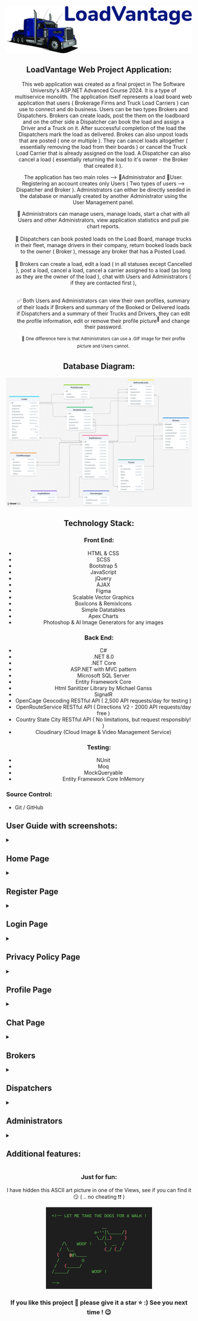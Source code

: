 <div style="text-align: center;">

 <p align="center">
   <img src="./documentation_images/loadVantage-logo.png">
   </p>
  <h2>
    LoadVantage Web Project Application:
  </h2>

  <ul>
   <p> This web application was created as a final project in The Software University's ASP.NET Advanced Course 2024. It is a type of multiservice monolith. The application itself represents a load board web application that users ( Brokerage Firms and Truck Load Carriers ) can use to connect and do business. Users can be two types Brokers and Dispatchers. Brokers can create loads, post the them on the loadboard and on the other side a Dispatcher can book the load and assign a Driver and a Truck on it. After successful completion of the load the Dispatchers mark the load as delivered. Brokes can also unpost loads that are posted ( one or multiple ). They can cancel loads altogether ( essentially removing the load from their boards ) or cancel the Truck Load Carrier that is already assigned on the load. A Dispatcher can also cancel a load ( essentially returning the load to it's owner - the Broker that created it ).</p>

   <p> The application has two main roles --> 🔵Administrator and 🔴User. Registering an account creates only Users ( Two types of users --> Dispatcher and Broker ). 
        Administrators can either be directly seeded in the database or manually created by another Administrator using the User Management panel. </p>
    
   🔵 Administrators can manage users, manage loads, start a chat with all Users and other Administrators, view application statistics and pull pie chart reports. 
   </br>
   </br>
   🔴 Dispatchers can book posted loads on the Load Board, manage trucks in their fleet, manage drivers in their company, return booked loads back to the owner ( Broker ), message any broker that has a Posted Load.
   </br>
   </br>
   🔴 Brokers can create a load, edit a load ( in all statuses except Cancelled ), post a load, cancel a load, cancel a carrier assigned to a load (as long as they are the owner of the load ), chat with Users and Administrators ( if they are contacted first ),             </br>
   </br>

   ✅ Both Users and Administrators can view their own profiles, summary of their loads if Brokers and summary of the Booked or Delivered loads if Dispatchers and a summary of their Trucks and Drivers, they can edit the profile information, edit or remove their profile picture<sup>🌟</sup> and change their password.
    </br>
    </br>
    <sup>🌟 One difference here is that Administrators can use a .GIF image for their profile picture and Users cannot.</sup>
   
  </ul>
   
</div>

<div style="text-align: center;">
  <h2>
    Database Diagram:
  </h2>

   <p align="center">
   <img src="./documentation_images/database-diagram.png">
   </p>
</div>

<div style="text-align: center;">
  <h2>
    Technology Stack:
  </h2>
  
  <h3>Front End:</h3>
  <ul>
    <li>HTML & CSS</li>
    <li>SCSS</li>
    <li>Bootstrap 5</li>
    <li>JavaScript</li>
    <li>jQuery</li>
    <li>AJAX</li>
    <li>Figma</li>
    <li>Scalable Vector Graphics</li>
    <li>BoxIcons & RemixIcons</li>
    <li>Simple Datatables</li>
    <li>Apex Charts</li>
    <li>Photoshop & AI Image Generators for any images</li>
  </ul>

  <h3>Back End:</h3>
  <ul>
   <li>C#</li>
   <li>.NET 8.0</li>
   <li>.NET Core</li>
   <li>ASP.NET with MVC pattern</li>
   <li>Microsoft SQL Server</li>
   <li>Entity Framework Core</li>
   <li>Html Sanitizer Library by Michael Ganss</li>
   <li>SignalR</li>
   <li>OpenCage Geocoding RESTful API (  2,500 API requests/day for testing ) </li>
   <li>OpenRouteService RESTful API ( Directions V2 - 2000 API requests/day free )</li>
   <li>Country State City RESTful API ( No limitations, but request responsibly! )</li>
   <li>Cloudinary (Cloud Image & Video Management Service)</li>
  </ul>

  <h3>Testing:</h3>
  <ul>
    <li>NUnit</li>
    <li>Moq</li>
    <li>MockQueryable</li>
    <li>Entity Framework Core InMemory</li>
  </ul>
</div>

<h3>Source Control:</h3>
  <ul>
    <li>Git / GitHub</li>
  </ul>


 <h2>
    User Guide with screenshots:
  </h2>

<details> 
    <summary><h2>Home Page</h2></summary>
<div style="text-align: center;">
 
   <p align="center">
   - The Home page consists of a navigation bar with three buttons ( Home, Register, Login ), logo and name, SVG animation of a truck moving, flip cards, 
   "Meet Our Partners" section, "Our Achievements" section, and a footer with links, company information, social links and contact information.
   </p>

   <p align="center">
   <img src="./documentation_images/home-page.png">
   </p>
</div>
</details>

<details> 
 <summary><h2>Register Page</h2></summary>
<div style="text-align: center;">
   
   <p align="center">
   - The Register page consists of a navigation bar with three buttons ( Home, Register, Login ) and a form with information needed to register a new user in the application.
   </p>

   <p align="center">
   <img src="./documentation_images/register-page.png">
   </p>
</div>
</details> 

<details>
   <summary><h2>Login Page</h2></summary>
<div style="text-align: center;">

   <p align="center">
   - The Login page consists of a navigation bar with three buttons ( Home, Register, Login ) and a form with information needed for a registered user to log in.
   </p>
   <p align="center">
   <img src="./documentation_images/login-page.png">
   </p>
</div>
</details>

<details>
   <summary><h2>Privacy Policy Page</h2></summary>
<div style="text-align: center;">

   <p align="center">
   - The Privacy Policy page consists useful information for the application itself and a about the Author section.
   </p>
   <p align="center">
   <img src="./documentation_images/privacy-policy-page.png">
   </p>
</div>
</details>

<details>
 <summary><h2>Profile Page</h2></summary>
<div style="text-align: center;">
 <p>
   - After successfully logging in a User would be redirected to the Profile Page
    </br>
  - The Profile page shows a card containing the User's full name, position and company and below it depending if User is a Dispatcher or Broker there would be counts for Drivers, Trucks, Booked and Delivered Loads ( Dispatchers ) and Created, Posted, Booked and Delivered Loads ( Broker )
    </br>
  - In the tabulated container to the right of the general info card there is a Profile Overview tab, Edit Profile Tab, Edit Picture tab and Change Password Tab
    </br>
      <h6>⭐ Profile Overview tab shows the information for the currently logged in User.</h6>
      <h6>⭐ Edit Profile Tab lets the User edit any of the information visualized in the overview.</h6>
      <h6>⭐ Edit Picture tab shows the profile picture and gives the User the option to delete it ( default to the generic picture ) or upload a new one.</h6>
      <h6>⭐ Change Password Tab gives the User the option to change his password.</h6>   
 </p>

   <p align="center">
   <img src="./documentation_images/logged-in-users.png">
   </p>
   
   <p align="center">
   <img src="./documentation_images/profile-tabs.png">
   </p>
   
</div>
</details>

<details>
 <summary><h2>Chat Page</h2></summary>
<div style="text-align: center;">
 <p>
   - Chat Page is available to Users and Administrators alike.
    </br>
   - Brokers cannot engage in conversation directly, they need to be contacted by a Dispatcher or an Administrator.
    </br>
   - Dispatchers can only contact Brokers through a redirect available to them when viewing a Posted load ( they can contact the broker of the load ).
    </br>
   - Administrators can contact both Dispatchers or Brokers using that redirect when viewing a load or go to the User Management Page and use the redirect there.
    </br>
     
 </p>

   <p align="center">
   <img src="./documentation_images/chat-with-without-messages.png">
   </p>
   
   <p align="center">
   <img src="./documentation_images/chat-perspective.png">
   </p>
   
</div>
</details>

<details>
 <summary><h2>Brokers</h2></summary>

<!-- Broker Create Load -->

<details>
 <summary><h3>Broker - Create a load</h3></summary>
<div style="text-align: center;">
 <p>
  - Page consists of a simple form for adding new loads in the Broker's Created Loads 
    </br>
    <h6>⭐ Create Load ---> Attempt to add a load to the database and to the Broker's loads, if information is valid. </h6>
    <h6>⭐ Reset ---> This action would reset the form essentially deleting values from the origin and destination city and state, resetting pickup and delivery time to now and setting the Price and Weight to their default value of 1.</h6>
  
 </p>
   
   <p align="center">
   <img src="./documentation_images/broker-create-load.png">
   </p>
   
   
</div>
</details>

<!-- Broker Load Board Created Loads Tab & Viewing a Created Load -->

 <details>
 <summary><h3>Broker Load Board & Viewing a Created Load</h3></summary>
<div style="text-align: center;">
 <p>
   - After a Broker opens the Load Board, he will be redirected to the Created Loads Tab, where he can view all the loads that he/she created.
    </br>
  - Search available right on the Board, that would filter the loads as the Broker types
    </br>
  - Sorting functionality available for each piece of information visualized ( for instance Broker can sort all loads by pickup state or price ascending or descending )
    </br>
  - Paginаtion also available right in the table, Broker can choose how many loads per page to show ( 5, 10, 15 ) or show all loads
    </br>
  - Clicking on the button on the right in the "Actions" section will take the Broker to the Load View:
    </br>
    <h6>⭐ Edit ---> This action would give the Broker access to edit the load information. Buttons "Save" and "Cancel" appear while load is being edited.</h6>
    <h6>⭐ Post ---> This action would post the load, essentially changing it's status from Created to Available. </h6>
    <h6>⭐ Cancel Load ---> This action would cancel the load, removing it entirely from the Broker's Board. </h6>
    <h6>⭐ Back to Load Board ---> This action would return the Broker back to the Load Board ( and the Created tab ). </h6>
 </p>
   
   <p align="center">
   <img src="./documentation_images/broker-created-load-view.png">
   </p>
   
   
</div>
</details>

<!-- Broker Load Board Posted Loads Tab & Viewing a Posted Load -->

<details>
 <summary> <h3>Broker Viewing a Posted Load</h3></summary>
<div style="text-align: center;">

 <p>
   - After a Broker posts a load, he/she will be redirected to the Load Board's Posted Loads Tab.
    </br>
  - Search, Sorting and Paginаtion is available on every tab of the Load Board. 
    </br>
  - Clicking on the button on the right in the "Actions" section will take the Broker to the Load View:
    </br>
    <h6>⭐ Edit ---> This action would give the Broker access to edit the load information. Buttons "Save" and "Cancel" appear while load is being edited.</h6>
    <h6>⭐ Unpost ---> This action would unpost the load, essentially changing it's status from Available back to Created. </h6>
    <h6>⭐ Unpost All  ---> This action would unpost all loads, that are currently in in status Available and revert them back to Created.</h6>
    <h6>⭐ Cancel Load ---> This action would cancel the load, removing it entirely from the Broker's Board. </h6>
    <h6>⭐ Back to Load Board ---> This action would return the Broker back to the Load Board ( and the Created tab ). </h6>
 </p>
 
   <p align="center">
   <img src="./documentation_images/broker-posted-load-view.png">
   </p>
  
</div>
</details>

<!-- Broker Load Board Booked Loads Tab & Viewing a Booked Load -->

<details>
 <summary><h3>Broker Viewing a Booked Load</h3></summary>
<div style="text-align: center;">

 <p>
   - Any loads that are booked by a Dispatcher, would be sent to the Booked Loads Tab.
    </br>
  - Search, Sorting and Paginаtion is available on every tab of the Load Board. 
    </br>
  - Clicking on the button on the right in the "Actions" section will take the Broker to the Load View:
    </br>
  - Additional details are available to the Broker for the Dispatcher if the load is Booked. When the Dispatcher that booked the load assign a driver, information for that driver would be visualized for the Broker in that same mini window as well.
    </br>
    <h6>⭐ Edit ---> This action would give the Broker access to edit the load information. Buttons "Save" and "Cancel" appear while load is being edited.</h6>
    <h6>⭐ Cancel Carrier ---> This action would cancel the carrier on the load ( and truck if there is one assigned ) and return the load back to status Posted. </h6>
    <h6>⭐ Cancel Load ---> This action would cancel the load, removing it entirely from the Broker's Board. </h6>
    <h6>⭐ Details  ---> This action toggles the info mini window on the left side containing info about the Dispatcher and Driver (if there is one assigned).</h6>
    <h6>⭐ Back to Load Board ---> This action would return the Broker back to the Load Board ( and the Created tab ). </h6>
 </p>

   <p align="center">
   <img src="./documentation_images/broker-booked-load-view.png">
   </p>
   
   
</div>
</details>

<!-- Broker Load Board Delivered Loads Tab -->

<details>
 <summary><h3>Broker Load Board Delivered Loads Tab</h3></summary>
<div style="text-align: center;">

 <p>
   - Once a load has a Driver assigned by the Dispatcher that booked the load, he can mark it as delivered. All delivered loads for a Broker go to the Delivered Tab on the Load Board.
    </br>
  - Information for the Dispatcher and Driver that finished the load is available to make it easier to sort if needed. 
    </br>
 </p>

   <p align="center">
   <img src="./documentation_images/broker-delivered-loads.png">
   </p>
   
   
</div>
</details>
</details>

<!-- Dispatchers Section -->

<details>
 <summary><h2>Dispatchers</h2></summary>
 
 <!-- Dispatcher Posted Loads Tab & Viewing a Posted Load -->

<details>
 <summary> <h3>Dispatcher Viewing a Posted Load</h3></summary>
<div style="text-align: center;">

 <p>
   - After a Broker posts a load, any Dispather would be able to see it in his Posted Loads Tab on the Load Board Page.
    </br>
  - Search, Sorting and Paginаtion is available on every tab of the Load Board. 
    </br>
  - Clicking on the button on the right in the "Actions" section will take the Dispatcher to the Load View:
    </br>
    <h6>⭐ PM the Broker ---> This action will take the Dispatcher to the Chat Page and open a chat with the Broker of the load he was viewing.</h6>
    <h6>⭐ Book this Load ---> This action will book the load, essentially changing it's status from Available to Booked. Dispatcher will now be able to see that load in the Booked Loads Tab on the Load Board Page.</h6>
    <h6>⭐ Back to Load Board ---> This action would return the Dispatcher back to the Load Board ( and the Posted tab ). </h6>
 </p>
 
   <p align="center">
   <img src="./documentation_images/dispatcher-posted-load-view.png">
   </p>
  
</div>
</details>

 <!-- Dispatcher Booked Loads Tab & Viewing a Booked Load -->

<details>
<summary> <h3>Dispatcher Viewing a Booked Load</h3></summary>
<div style="text-align: center;">

 <p>
   - All the loads that a Dispatcher booked would be visible in the Booked Loads Tab on the Load Board Page.
    </br>
  - Search, Sorting and Paginаtion is available on every tab of the Load Board. 
    </br>
  - If there is a Truck and Driver assigned to the load already, the column "Status" would show "en route".
    </br>
  - Clicking on the button on the right in the "Actions" section will take the Dispatcher to the Load View:
    </br>
    <h6>⭐ PM the Broker ---> This action will take the Dispatcher to the Chat Page and open a chat with the Broker of the load he was viewing.</h6>
    <h6>⭐ Select a Driver ---> This action will assign a Driver to the load. From the dropdown the Dispatcher will choose an active driver that is available for a load ( if a driver is not available he will not be shown in the dropdown ) and then save his/her choice. </h6>
    <h6>⭐ Cancel Load ---> This action will return the load back to the broker ( changing the status of the load from Booked back to Posted ). If there is a Truck & Driver assigned to the load, they will be released, so they can be assigned to another load.</h6>
    <h6>⭐ Mark as Delivered ---> This action will mark the load as Delivered, release the driver and from this point on the load will be visible only in the Delivered Loads Tab on the Load Board Page ( both for the Broker and Dispatcher ). </h6>
    <h6>⭐ Back to Load Board ---> This action would return the Dispatcher back to the Load Board ( and the Posted tab ). </h6>

 </p>
 
   <p align="center">
   <img src="./documentation_images/dispatcher-booked-load-view.png">
   </p>
  
</div>
</details>

<!-- Dispatcher Load Board Delivered Loads Tab -->

<details>
 <summary><h3>Dispatcher Load Board Delivered Loads Tab</h3></summary>
<div style="text-align: center;">

 <p>
   - Once the load is marked delivered by the Dispatcher, it will be moved to the Delivered Loads Tab on the Load Board Page.
    </br>
  - Information for the Broker, Dispatcher and Driver that delivered the load is available to make it easier to sort if needed. 
    </br>
 </p>

   <p align="center">
   <img src="./documentation_images/dispatcher-delivered-loads-tab.png">
   </p>
   
   
</div>
</details>

 <!-- Dispatcher Trucks -->

<details>
<summary><h3>Dispatcher Trucks Page</h3></summary>
<div style="text-align: center;">

 <p>
   - The Trucks Page consists of a table with the current number of trucks in the Dispatcher's Fleet.
    </br>
  - If there is a Truck and Driver assigned to the load already, the column "Status" would show "en route".
    </br>
    <h6>⭐ Add Truck ---> This action will open a modal window and the Dispatcher would have to put the required information before he/she saves the new truck. </h6>
    <h6>⭐ Edit ---> This action will open a modal window with the selected truck's information loaded in. Dispatcher can edit any property and save it. </h6>
    <h6>⭐ Park ---> This action parks the truck at the yard. Truck cannot be parked if there is a driver in it and he is currently under a load (doing a load ). </h6>
    <h6>⭐ Select a driver ---> This action will give an option from the dropdown menu for an active and available Driver for the Dispatcher to assign in the selected truck. </h6>
    <h6>⭐ Delete ---> This action will essentially remove the truck from the Dispatcher's Fleet. Cannot remove a truck that is being used. Truck need to be parked first.</h6>
    

 </p>
 
   <p align="center">
   <img src="./documentation_images/dispatcher-trucks.png">
   </p>
  
</div>
</details>

 <!-- Dispatcher Drivers -->

<details>
<summary><h3>Dispatcher Drivers Page</h3></summary>
<div style="text-align: center;">

 <p>
   - The Drivers Page consists of a table with the current number of drivers in the Dispatcher's Fleet.
    </br>
    <h6>⭐ Add Driver ---> This action will open a modal window and the Dispatcher would have to put the required information before he/she saves the new driver. </h6>
    <h6>⭐ Edit ---> This action will open a modal window with the selected driver's information loaded in. Dispatcher can edit any property and save it. </h6>
    <h6>⭐ Fire ---> This action will essentially remove the driver from the Dispatcher's driver list.</h6>
    <h6>✨✨✨ If a Driver is Available the first icon in the "Available" column would be green, otherwise it will show a truck, meaning Driver is assigned in a Truck. In addition if he is in a Truck the "Actions" column will now show "ready for a load".</h6>
    <h6>✨✨✨ If a Driver is in a Truck and assigned on a load the second icon in the "Available" column will now show a package icon signifying that the driver is under a lot as oposed if he is not it will show a house icon ( meaning he is at home base )</h6>

 </p>
 
   <p align="center">
   <img src="./documentation_images/dispatcher-drivers.png">
   </p>
  
</div>
</details>

</details>

<details>
 <summary><h2>Administrators</h2></summary>

 <!-- Administrator Profile Page -->

<details>
<summary><h3>Administrator Profile Page</h3></summary>
<div style="text-align: center;">

 <p>
   - Once an Administrator logs in, he/she is redirected to the Profile Page.
    </br>
   - The main difference between the Dispatcher and Broker Profile page is the card below the profile picture contains information about the total revenue, total number of users and total number of loads.
    </br>
   - The Overview, Edit Profile, Edit Picture and Change Password are also available.
    </br>
   <h6>✨✨✨ Key difference here is that Administrators can addd .GIF images as their profile picture, unlike Users</h6>
 </p>
 
   <p align="center">
   <img src="./documentation_images/admin-profile.png">
   </p>
  
</div>
</details>

 <!-- Administrator Load Board Created Tab Page -->

<details>
<summary><h3>Administrator Load Board Created Loads Tab</h3></summary>
<div style="text-align: center;">

 <p>
   - An Administrator can see all Created Loads for all Brokers. 
    </br>
   - Search, Sorting and Paginаtion is available on every tab of the Load Board. 
    </br>
    <h6>⭐ Edit ---> This action will open the viewed load for changes. </h6>
    <h6>⭐ PM the Broker ---> This action will take the Administrator to the Chat Page and open a chat with the Broker of the load he was viewing.</h6>
    <h6>⭐ Details  ---> This action toggles the info mini window on the left side containing info about the Broker when the load is in status Created.</h6>
    <h6>⭐ Back to Load Board ---> This action would return the Administrator back to the Load Board ( and the Created tab ). </h6>
 </p>
 
   <p align="center">
   <img src="./documentation_images/admin-created-loads-view.png">
   </p>
  
</div>
</details>

 <!-- Administrator Load Board Posted Tab Page -->

<details>
<summary><h3>Administrator Load Board Posted Loads Tab</h3></summary>
<div style="text-align: center;">

 <p>
   - An Administrator can see all Posted Loads for all Brokers, just like Dispatchers. 
    </br>
   - Search, Sorting and Paginаtion is available on every tab of the Load Board. 
    </br>
    <h6>⭐ Edit ---> This action will open the viewed load for changes. </h6>
    <h6>⭐ PM the Broker ---> This action will take the Administrator to the Chat Page and open a chat with the Broker of the load he was viewing.</h6>
    <h6>⭐ Details  ---> This action toggles the info mini window on the left side containing info about the Broker when the load is in status Created.</h6>
    <h6>⭐ Back to Load Board ---> This action would return the Administrator back to the Load Board ( and the Created tab ). </h6>
 </p>
 
   <p align="center">
   <img src="./documentation_images/admin-posted-loads-view.png">
   </p>
  
</div>
</details>

 <!-- Administrator Load Board Booked Tab Page -->

<details>
<summary><h3>Administrator Load Board Booked Loads Tab</h3></summary>
<div style="text-align: center;">

 <p>
   - An Administrator can see all Booked Loads for all Brokers. 
    </br>
   - Search, Sorting and Paginаtion is available on every tab of the Load Board. 
    </br>
   - Similar to the Broker and Dispatcher, if a Booked load has a Driver assigned already in the "Status" column it shows "en route". 
    </br>
   - The details mini window will show the Broker information, Dispatcher information and if a Driver is assigned - the Driver information. 
    </br>
    <h6>⭐ Edit ---> This action will open the viewed load for changes. </h6>
    <h6>⭐ PM the Broker ---> This action will take the Administrator to the Chat Page and open a chat with the Broker of the load he was viewing.</h6>
    <h6>⭐ PM the Dispatcher ---> This action will take the Administrator to the Chat Page and open a chat with the Dispatcher of the load he was viewing.</h6>
    <h6>⭐ Details  ---> This action toggles the info mini window on the left side containing info about the Broker when the load is in status Created.</h6>
    <h6>⭐ Back to Load Board ---> This action would return the Administrator back to the Load Board ( and the Created tab ). </h6>
 </p>
 
   <p align="center">
   <img src="./documentation_images/admin-booked-loads-view.png">
   </p>
  
</div>
</details>

 <!-- Administrator Load Board Delivered Tab Page -->

<details>
<summary><h3>Administrator Load Board Delivered Loads Tab</h3></summary>
<div style="text-align: center;">

 <p>
   - An Administrator can see all Delivered Loads for all Brokers and Dispatchers. 
    </br>
   - Search, Sorting and Paginаtion is available on every tab of the Load Board. 
    </br>
   - Unline the Brokers and Dispatchers, the Administrator can view each Delivered Load and if need be do any adjustments to it ( edit it ). 
    </br>
   - The details mini window will show the Broker information, Dispatcher information and the Driver information. 
    </br>
    <h6>⭐ Edit ---> This action will open the viewed load for changes. </h6>
    <h6>⭐ PM the Broker ---> This action will take the Administrator to the Chat Page and open a chat with the Broker of the load he was viewing.</h6>
    <h6>⭐ PM the Dispatcher ---> This action will take the Administrator to the Chat Page and open a chat with the Dispatcher of the load he was viewing.</h6>
    <h6>⭐ Details  ---> This action toggles the info mini window on the left side containing info about the Broker when the load is in status Created.</h6>
    <h6>⭐ Back to Load Board ---> This action would return the Administrator back to the Load Board ( and the Created tab ). </h6>
 </p>
 
   <p align="center">
   <img src="./documentation_images/admin-delivered-loads-view.png">
   </p>
  
</div>
</details>

 <!-- Administrator Load Board Cancelled Tab Page -->

<details>
<summary><h3>Administrator Load Board Cancelled Loads Tab</h3></summary>
<div style="text-align: center;">

 <p>
   - An Administrator can see all Cancelled Loads for all Brokers and Dispatchers. 
    </br>
   - Search, Sorting and Paginаtion is available on every tab of the Load Board. 
    </br>
   - Unlike the Brokers and Dispatchers, the Administrator can not only view each Cancelled Load , but also edit it . 
    </br>
   - The details mini window will show the Broker information. 
    </br>
    <h6>⭐ Edit ---> This action will open the viewed load for changes. </h6>
    <h6>⭐ Restore Load ---> This action will allow the Administrator to move the load from status Cancelled to status Created, essentially returning it in the Created Loads tab of the Broker that owns it.</h6>
    <h6>⭐ PM the Broker ---> This action will take the Administrator to the Chat Page and open a chat with the Broker of the load he was viewing.</h6>
    <h6>⭐ Details  ---> This action toggles the info mini window on the left side containing info about the Broker when the load is in status Created.</h6>
    <h6>⭐ Back to Load Board ---> This action would return the Administrator back to the Load Board ( and the Created tab ). </h6>
 </p>
 
   <p align="center">
   <img src="./documentation_images/admin-cancelled-loads-view.png">
   </p>
  
</div>
</details>


 <!-- Administrator User Management Page -->

<details>
<summary><h3>Administrator User Management Page</h3></summary>
<div style="text-align: center;">

 <p>
   - Page contains information for each User and Administrator registered on the platform. 
    </br>
   - Search and Paginаtion is available right in the table. Page size is currently set at 5 results/users per page.
    </br>
    <h6>⭐ Add User ---> This action will allow the Administrator to add new Users ( Brokers or Dispatchers ) directly. </h6>
    <h6>⭐ Add Administrator ---> This action will allow the Administrator to add new Administrators directly.</h6>
    <h6>⭐ Edit User---> This action opens the User or Administrator information in a modal window, letting the Administrator edit it.</h6>
    <h6>⭐ Chat with User  ---> Allows the Administrator to chat with any of the Users or Administrators on the platform. </h6>
    <h6>⭐ Deactivate User ---> This action anonymizes the User or Administrator ( deleting all his sensitive informaton from the DB ) and locks the account so it can no longer be used. </h6>
    <h6>⭐ Reactivate User ---> This action unlocks a locked account. </h6>
    <h6>⭐ Reset User Password ---> This action resets a User or Administrator's password to a pre-set default password. </h6>
 </p>
 
   <p align="center">
   <img src="./documentation_images/admin-user-management.png">
   </p>
  
</div>
</details>

 <!-- Administrator Statistics Page -->

<details>
<summary><h3>Administrator Statistics Page</h3></summary>
<div style="text-align: center;">

 <p>
   - Page contains information for: 
    </br>
    <h6>⭐Total User Count ( Administrators + Users ) </h6>
    <h6>⭐Total Revenue ( Amount for all Loads in Status Delivered ) </h6>
    <h6>⭐Total Loads ( Total count of all Loads in all statuses - Cancelled Loads included ) </h6>
    <h6>⭐Total Drivers ( Total count of all Drivers, both active and fired drivers counted ) </h6>
    <h6>⭐Total Trucks ( Total count of all Trucks, both active and decommissioned counted ) </h6>
    <h6>⭐List of all Companies and the number of accounts per each company that has an account on the platform</h6>
    </br>
   - Upon clicking on the total Total Users, Total Revenue, Total Loads, Total Drivers or Total Trucks it flips the card and shows a pie chart showing percentage-wise and counts.
    </br>
   - Pie charts can be downloaded as a report in a .SVG, .PNG or .CSV format.
 </p>
 
   <p align="center">
   <img src="./documentation_images/admin-statistics.png">
   </p>
  
</div>
</details>

</details>

<details>
 <summary>
 <h2>
    Additional features: 
  </h2>
 </summary>

<!-- Start Responsive Design -->

<details>
   <summary>
      <h3>
          Responsive design
      </h3>
    </summary>
  <div style="text-align: center;">
 
   <p align="center">
      <img src="./documentation_images/responsive-design.png">
   </p>
    
  </div>
</details>
<!-- End Responsive Design -->

 <!-- Start Custom Loader -->

<details>
   <summary>
      <h3>
          Custom loader animation
      </h3>
    </summary>
  <div style="text-align: center;">
 
   <p align="center">
      <img src="./documentation_images/custom-loader.gif">
   </p>
    
  </div>
</details>

<!-- End Custom Loader -->

 <!-- Start Custom Truck Animation -->

<details>
   <summary>
      <h3>
          Custom Truck animation
      </h3>
    </summary>
  <div style="text-align: center;">
 
   <p align="center">
      <img src="./documentation_images/custom-truck-animation.gif">
   </p>
    
  </div>
</details>

<!-- End Custom Truck Animation-->

 <!-- Start Custom buttons  -->

<details>
   <summary>
      <h3>
          Custom buttons
      </h3>
    </summary>
  <div style="text-align: center;">
 
   <p align="center">
      <img src="./documentation_images/custom-buttons.gif">
   </p>
   <p align="center">
      <img src="./documentation_images/register-button.gif">
   </p>
   <p align="center">
      <img src="./documentation_images/login-button.gif">
   </p>
    <p align="center">
      <img src="./documentation_images/custom-navigation-buttons.png">
   </p>
    
  </div>
</details>

<!-- End Custom buttons -->

 <!-- Start Sidebar Toggle and  Dark Theme  -->

<details>
   <summary>
      <h3>
          Sidebar Toggle and  Dark Theme
      </h3>
    </summary>
  <div style="text-align: center;">
 
   <p align="center">
      <img src="./documentation_images/dark-theme.gif">
   </p>
   
    
  </div>
</details>

<!-- End Sidebar Toggle and  Dark Theme -->
 
</details>

<div align="center">
    <h3>Just for fun:</h3>
    <p>I have hidden this ASCII art picture in one of the Views, see if you can find it 😏 ( .. no cheating ❗❗  )  </p>
</div>

<p align="center">
    <img src="./documentation_images/easter-egg.png" alt="Easter Egg">
</p>

<div align="center">
    <h3>If you like this project 💯 please give it a star ⭐ :) See you next time ! 	😉</h3>
</div>
